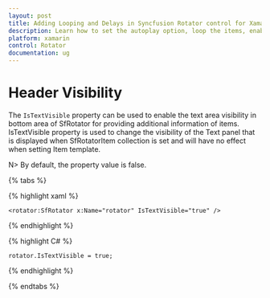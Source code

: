 ```yaml
---
layout: post
title: Adding Looping and Delays in Syncfusion Rotator control for Xamarin.Forms 
description: Learn how to set the autoplay option, loop the items, enable Text Area  and choose the navigation direction in Rotator control for Xamarin.Forms
platform: xamarin 
control: Rotator
documentation: ug
---
```


# Header Visibility

The `IsTextVisible` property can be used to enable the text area visibility in bottom area of SfRotator for providing additional information of items. IsTextVisible property is used to change the visibility of the Text panel that is displayed when SfRotatorItem collection is set and will have no effect when setting Item template.

N> By default, the property value is false.

{% tabs %}

{% highlight xaml %}

	<rotator:SfRotator x:Name="rotator" IsTextVisible="true" />
	
{% endhighlight %}

{% highlight C# %}

	rotator.IsTextVisible = true;

{% endhighlight %}

{% endtabs %}

